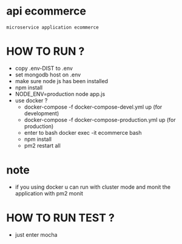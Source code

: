 # api ecommerce
    microservice application ecommerce

# HOW TO RUN ?
  * copy .env-DIST to .env
  * set mongodb host on .env
  * make sure node js has been installed
  * npm install
  * NODE_ENV=production node app.js
  * use docker ?
    * docker-compose -f docker-compose-devel.yml up (for development)
    * docker-compose -f docker-compose-production.yml up (for production)
    * enter to bash docker exec -it ecommerce bash
    * npm install
    * pm2 restart all

# note
  * if you using docker u can run with cluster mode and monit the application with pm2 monit

# HOW TO RUN TEST ?
  * just enter mocha